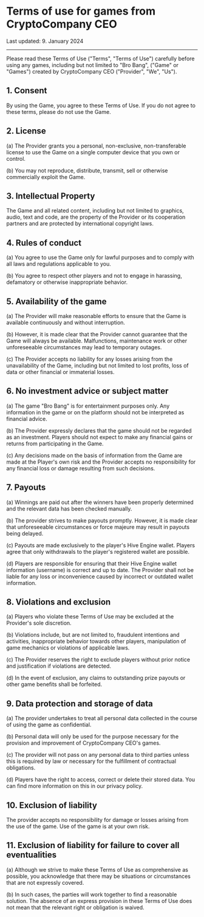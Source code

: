 <h1>Terms of use for games from CryptoCompany CEO</h1>
Last updated: 9. January 2024
<hr>
<p>Please read these Terms of Use ("Terms", "Terms of Use") carefully before using any games, including but not limited to "Bro Bang", ("Game" or "Games") created by CryptoCompany CEO ("Provider", "We", "Us").</p>

<h2>1. Consent</h2>

<p>By using the Game, you agree to these Terms of Use. If you do not agree to these terms, please do not use the Game.</p>

<h2>2. License</h2>

<p>(a) The Provider grants you a personal, non-exclusive, non-transferable license to use the Game on a single computer device that you own or control.</p>

<p>(b) You may not reproduce, distribute, transmit, sell or otherwise commercially exploit the Game.</p>

<h2>3. Intellectual Property</h2>

<p>The Game and all related content, including but not limited to graphics, audio, text and code, are the property of the Provider or its cooperation partners and are protected by international copyright laws.</p>

<h2>4. Rules of conduct</h2>

<p>(a) You agree to use the Game only for lawful purposes and to comply with all laws and regulations applicable to you.</p>

<p>(b) You agree to respect other players and not to engage in harassing, defamatory or otherwise inappropriate behavior.</p>

<h2>5. Availability of the game</h2>

<p>(a) The Provider will make reasonable efforts to ensure that the Game is available continuously and without interruption.</p>

<p>(b) However, it is made clear that the Provider cannot guarantee that the Game will always be available. Malfunctions, maintenance work or other unforeseeable circumstances may lead to temporary outages.</p>

<p>(c) The Provider accepts no liability for any losses arising from the unavailability of the Game, including but not limited to lost profits, loss of data or other financial or immaterial losses.</p>

<h2>6. No investment advice or subject matter</h2>

<p>(a) The game "Bro Bang" is for entertainment purposes only. Any information in the game or on the platform should not be interpreted as financial advice.</p>

<p>(b) The Provider expressly declares that the game should not be regarded as an investment. Players should not expect to make any financial gains or returns from participating in the Game.</p>

<p>(c) Any decisions made on the basis of information from the Game are made at the Player's own risk and the Provider accepts no responsibility for any financial loss or damage resulting from such decisions.</p>

<h2>7. Payouts</h2>

<p>(a) Winnings are paid out after the winners have been properly determined and the relevant data has been checked manually.</p>

<p>(b) The provider strives to make payouts promptly. However, it is made clear that unforeseeable circumstances or force majeure may result in payouts being delayed.</p>

<p>(c) Payouts are made exclusively to the player's Hive Engine wallet. Players agree that only withdrawals to the player's registered wallet are possible.</p>

<p>(d) Players are responsible for ensuring that their Hive Engine wallet information (username) is correct and up to date. The Provider shall not be liable for any loss or inconvenience caused by incorrect or outdated wallet information.</p>

<h2>8. Violations and exclusion</h2>

<p>(a) Players who violate these Terms of Use may be excluded at the Provider's sole discretion.</p>

<p>(b) Violations include, but are not limited to, fraudulent intentions and activities, inappropriate behavior towards other players, manipulation of game mechanics or violations of applicable laws.</p>

<p>(c) The Provider reserves the right to exclude players without prior notice and justification if violations are detected.</p>

<p>(d) In the event of exclusion, any claims to outstanding prize payouts or other game benefits shall be forfeited.</p>

<h2>9. Data protection and storage of data</h2>

<p>(a) The provider undertakes to treat all personal data collected in the course of using the game as confidential.</p>

<p>(b) Personal data will only be used for the purpose necessary for the provision and improvement of CryptoCompany CEO's games.</p>

<p>(c) The provider will not pass on any personal data to third parties unless this is required by law or necessary for the fulfillment of contractual obligations.</p>

<p>(d) Players have the right to access, correct or delete their stored data. You can find more information on this in our privacy policy.</p>

<h2>10. Exclusion of liability</h2>

<p>The provider accepts no responsibility for damage or losses arising from the use of the game. Use of the game is at your own risk.</p>

<h2>11. Exclusion of liability for failure to cover all eventualities</h2>

<p>(a) Although we strive to make these Terms of Use as comprehensive as possible, you acknowledge that there may be situations or circumstances that are not expressly covered.</p>

<p>(b) In such cases, the parties will work together to find a reasonable solution. The absence of an express provision in these Terms of Use does not mean that the relevant right or obligation is waived.</p>
